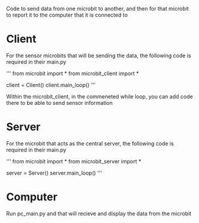 Code to send data from one microbit to another, and then for that microbit to report it to the computer that it is connected to

# Client

For the sensor microbits that will be sending the data, the following code is required in their main.py

'''
from microbit import *
from microbit_client import *

client = Client()
client.main_loop()
'''

Within the microbit_client, in the commeneted while loop, you can add code there to be able to send sensor information

# Server

For the microbit that acts as the central server, the following code is required in their main.py

'''
from microbit import *
from microbit_server import *

server = Server()
server.main_loop()
'''

# Computer

Run pc_main.py and that will recieve and display the data from the microbit